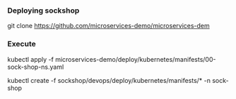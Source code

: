 ### Deploying sockshop

git clone https://github.com/microservices-demo/microservices-dem


### Execute

kubectl apply  -f microservices-demo/deploy/kubernetes/manifests/00-sock-shop-ns.yaml 

kubectl create -f  sockshop/devops/deploy/kubernetes/manifests/* -n sock-shop

